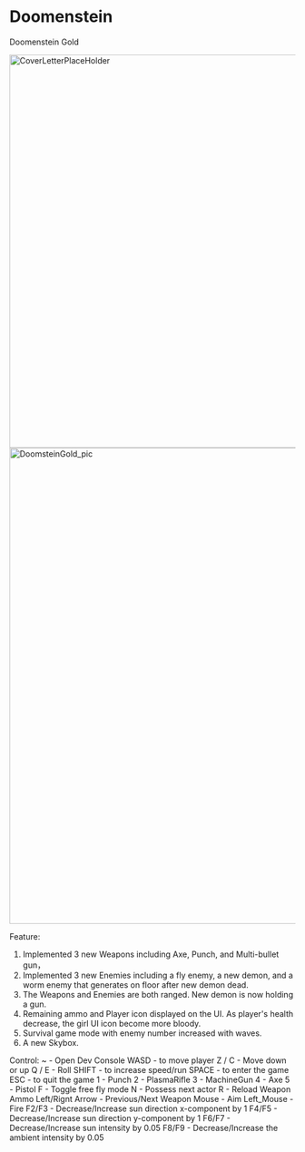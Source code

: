 # Doomenstein

Doomenstein Gold

<img width="587" height="693" alt="CoverLetterPlaceHolder" src="https://github.com/user-attachments/assets/2c865937-eddc-492e-93d1-2a976c80b03d" />
<img width="1639" height="839" alt="DoomsteinGold_pic" src="https://github.com/user-attachments/assets/eb7ae435-9627-4743-91fe-b0438e7e0809" />


Feature:
1. Implemented 3 new Weapons including Axe, Punch,  and Multi-bullet gun，
2. Implemented 3 new Enemies including a fly enemy, a new demon, and a worm enemy that generates on floor after new demon dead. 
3. The Weapons and Enemies are both ranged. New demon is now holding a gun.
4. Remaining ammo and Player icon displayed on the UI. As player's health decrease, the girl UI icon become more bloody. 
5. Survival game mode with enemy number increased with waves. 
6. A new Skybox.

Control:
~ - Open Dev Console
WASD - to move player
Z / C - Move down or up
Q / E - Roll
SHIFT - to increase speed/run
SPACE - to enter the game
ESC - to quit the game
1 - Punch
2 - PlasmaRifle
3 - MachineGun
4 - Axe
5 - Pistol
F - Toggle free fly mode
N - Possess next actor
R - Reload Weapon Ammo
Left/Rignt Arrow - Previous/Next Weapon
Mouse - Aim
Left_Mouse - Fire
F2/F3 - Decrease/Increase sun direction x-component by 1
F4/F5 - Decrease/Increase sun direction y-component by 1
F6/F7 - Decrease/Increase sun intensity by 0.05
F8/F9 - Decrease/Increase the ambient intensity by 0.05
